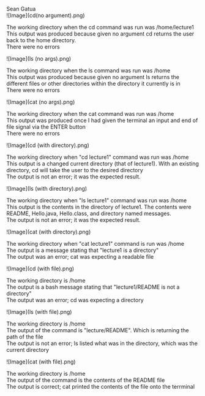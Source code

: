 Sean Gatua\
![Image](cd(no argument).png)

The working directory when the cd command was run was /home/lecture1\
This output was produced because given no argument cd returns the user back to the home directory.\
There were no errors

![Image](ls (no args).png)

The working directory when the ls command was run was /home\
This output was produced because given no argument ls returns the different files or other directories within the directory it currently is in\
There were no errors

![Image](cat (no args).png)

The working directory when the cat command was run was /home\
This output was produced once I had given the terminal an input and end of file signal via the ENTER button\
There were no errors

![Image](cd (with directory).png)

The working directory when "cd lecture1" command was run was /home\
This output is a changed current directory (that of lecture1). With an existing directory, cd will take the user to the desired directory\
The output is not an error; it was the expected result.

![Image](ls (with directory).png)

The working directory when "ls lecture1" command was run was /home\
This output is the contents in the directory of lecture1. The contents were README, Hello.java, Hello.class, and directory named messages.\
The output is not an error; it was the expected result.

![Image](cat (with directory).png)

The working directory when "cat lecture1" command is run was /home\
The output is a message stating that "lecture1 is a directory"\
The output was an error; cat was expecting a readable file

![Image](cd (with file).png)

The working directory is /home\
The output is a bash message stating that "lecture1/README is not a directory"\
The output was an error; cd was expecting a directory

![Image](ls (with file).png)

The working directory is /home\
The output of the command is "lecture/README". Which is returning the path of the file\
The output is not an error; ls listed what was in the directory, which was the current directory

![Image](cat (with file).png)

The working directory is /home\
The output of the command is the contents of the README file\
The output is correct; cat printed the contents of the file onto the terrminal

